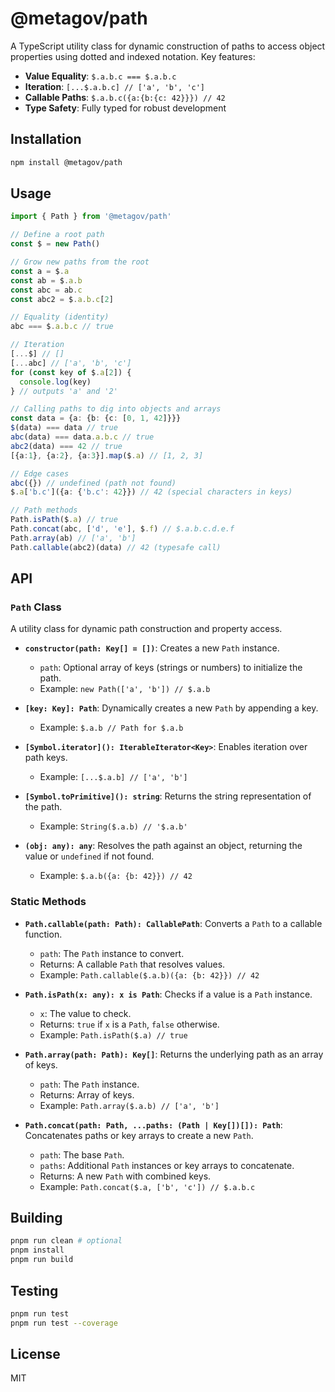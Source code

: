 # @metagov/path

A TypeScript utility class for dynamic construction of paths to access object properties using dotted and indexed notation. Key features:
- **Value Equality**: `$.a.b.c === $.a.b.c`
- **Iteration**: `[...$.a.b.c] // ['a', 'b', 'c']`
- **Callable Paths**: `$.a.b.c({a:{b:{c: 42}}}) // 42`
- **Type Safety**: Fully typed for robust development

## Installation

```bash
npm install @metagov/path
```

## Usage

```typescript
import { Path } from '@metagov/path'

// Define a root path
const $ = new Path()

// Grow new paths from the root
const a = $.a
const ab = $.a.b
const abc = ab.c
const abc2 = $.a.b.c[2]

// Equality (identity)
abc === $.a.b.c // true

// Iteration
[...$] // []
[...abc] // ['a', 'b', 'c']
for (const key of $.a[2]) {
  console.log(key)
} // outputs 'a' and '2'

// Calling paths to dig into objects and arrays
const data = {a: {b: {c: [0, 1, 42]}}}
$(data) === data // true
abc(data) === data.a.b.c // true
abc2(data) === 42 // true
[{a:1}, {a:2}, {a:3}].map($.a) // [1, 2, 3]

// Edge cases
abc({}) // undefined (path not found)
$.a['b.c']({a: {'b.c': 42}}) // 42 (special characters in keys)

// Path methods
Path.isPath($.a) // true
Path.concat(abc, ['d', 'e'], $.f) // $.a.b.c.d.e.f
Path.array(ab) // ['a', 'b']
Path.callable(abc2)(data) // 42 (typesafe call)
```

## API

### `Path` Class
A utility class for dynamic path construction and property access.

- **`constructor(path: Key[] = [])`**: Creates a new `Path` instance.
  - `path`: Optional array of keys (strings or numbers) to initialize the path.
  - Example: `new Path(['a', 'b']) // $.a.b`

- **`[key: Key]: Path`**: Dynamically creates a new `Path` by appending a key.
  - Example: `$.a.b // Path for $.a.b`

- **`[Symbol.iterator](): IterableIterator<Key>`**: Enables iteration over path keys.
  - Example: `[...$.a.b] // ['a', 'b']`

- **`[Symbol.toPrimitive](): string`**: Returns the string representation of the path.
  - Example: `String($.a.b) // '$.a.b'`

- **`(obj: any): any`**: Resolves the path against an object, returning the value or `undefined` if not found.
  - Example: `$.a.b({a: {b: 42}}) // 42`

### Static Methods

- **`Path.callable(path: Path): CallablePath`**: Converts a `Path` to a callable function.
  - `path`: The `Path` instance to convert.
  - Returns: A callable `Path` that resolves values.
  - Example: `Path.callable($.a.b)({a: {b: 42}}) // 42`

- **`Path.isPath(x: any): x is Path`**: Checks if a value is a `Path` instance.
  - `x`: The value to check.
  - Returns: `true` if `x` is a `Path`, `false` otherwise.
  - Example: `Path.isPath($.a) // true`

- **`Path.array(path: Path): Key[]`**: Returns the underlying path as an array of keys.
  - `path`: The `Path` instance.
  - Returns: Array of keys.
  - Example: `Path.array($.a.b) // ['a', 'b']`

- **`Path.concat(path: Path, ...paths: (Path | Key[])[]): Path`**: Concatenates paths or key arrays to create a new `Path`.
  - `path`: The base `Path`.
  - `paths`: Additional `Path` instances or key arrays to concatenate.
  - Returns: A new `Path` with combined keys.
  - Example: `Path.concat($.a, ['b', 'c']) // $.a.b.c`

## Building

```bash
pnpm run clean # optional
pnpm install
pnpm run build
```

## Testing

```bash
pnpm run test
pnpm run test --coverage
```

## License

MIT
